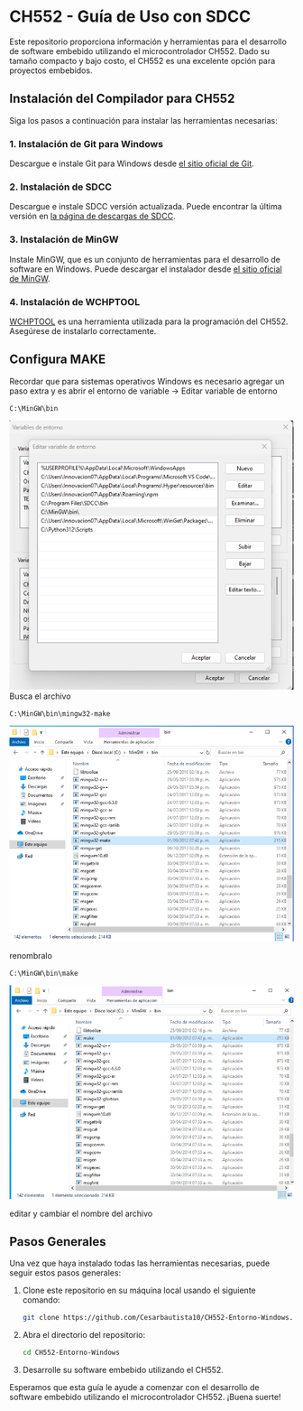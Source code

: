 # CH552 - Guía de Uso con SDCC

Este repositorio proporciona información y herramientas para el desarrollo de software embebido utilizando el microcontrolador CH552. Dado su tamaño compacto y bajo costo, el CH552 es una excelente opción para proyectos embebidos.

## Instalación del Compilador para CH552

Siga los pasos a continuación para instalar las herramientas necesarias:

### 1. Instalación de Git para Windows

Descargue e instale Git para Windows desde [el sitio oficial de Git](https://git-scm.com/download/win).

### 2. Instalación de SDCC

Descargue e instale SDCC versión actualizada. Puede encontrar la última versión en [la página de descargas de SDCC](https://sourceforge.net/projects/sdcc/files/sdcc/3.6.0/).

### 3. Instalación de MinGW

Instale MinGW, que es un conjunto de herramientas para el desarrollo de software en Windows. Puede descargar el instalador desde [el sitio oficial de MinGW](https://sourceforge.net/projects/mingw/).

### 4. Instalación de WCHPTOOL

[WCHPTOOL](https://www.wch-ic.com/downloads/WCHISPTool_Setup_exe.html) es una herramienta utilizada para la programación del CH552. Asegúrese de instalarlo correctamente.



## Configura MAKE

Recordar que para sistemas operativos  Windows es necesario agregar un paso extra y es abrir el entorno de variable -> Editar variable de entorno

```
C:\MinGW\bin
```
![entorno](./images/entorn.png)
Busca el archivo 
```
C:\MinGW\bin\mingw32-make
```
![entorno](./images/file.png)


renombralo
```
C:\MinGW\bin\make
```
![entorno](./images/rename.png)



editar y cambiar el nombre del archivo 
## Pasos Generales

Una vez que haya instalado todas las herramientas necesarias, puede seguir estos pasos generales:

1. Clone este repositorio en su máquina local usando el siguiente comando:

    ```bash
    git clone https://github.com/Cesarbautista10/CH552-Entorno-Windows.git
    ```

2. Abra el directorio del repositorio:

    ```bash
    cd CH552-Entorno-Windows
    ```

3. Desarrolle su software embebido utilizando el CH552.

Esperamos que esta guía le ayude a comenzar con el desarrollo de software embebido utilizando el microcontrolador CH552. ¡Buena suerte!
